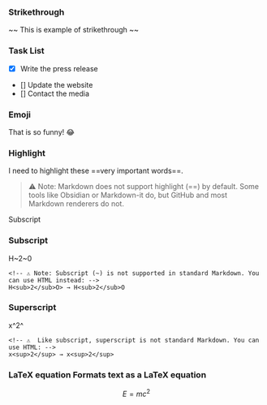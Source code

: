 ### Strikethrough
~~ This is example of strikethrough ~~

### Task List
- [x] Write the press release
- [] Update the website
- [] Contact the media

### Emoji

That is so funny! :joy:


### Highlight
I need to highlight these ==very important words==.

> ⚠️ Note: Markdown does not support highlight (==) by default. Some tools like Obsidian or Markdown-it do, but GitHub and most Markdown renderers do not.

Subscript

### Subscript 
H~2~0

``` 
<!-- ⚠️ Note: Subscript (~) is not supported in standard Markdown. You can use HTML instead: -->
H<sub>2</sub>O> → H<sub>2</sub>O 
```

###  Superscript
x^2^

``` 
<!-- ⚠️  Like subscript, superscript is not standard Markdown. You can use HTML: -->
x<sup>2</sup> → x<sup>2</sup>
```

### LaTeX equation	Formats text as a LaTeX equation	
$$E = mc^2$$
